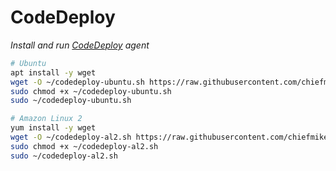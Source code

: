 # CodeDeploy

_Install and run [CodeDeploy](https://aws.amazon.com/codedeploy/) agent_

```sh
# Ubuntu
apt install -y wget
wget -O ~/codedeploy-ubuntu.sh https://raw.githubusercontent.com/chiefmikey/tales-from-the-script/main/codedeploy/codedeploy-ubuntu.sh
sudo chmod +x ~/codedeploy-ubuntu.sh
sudo ~/codedeploy-ubuntu.sh
```

```sh
# Amazon Linux 2
yum install -y wget
wget -O ~/codedeploy-al2.sh https://raw.githubusercontent.com/chiefmikey/linux-codedeploy/main/linux-codedeploy-al2.sh
sudo chmod +x ~/codedeploy-al2.sh
sudo ~/codedeploy-al2.sh
```
